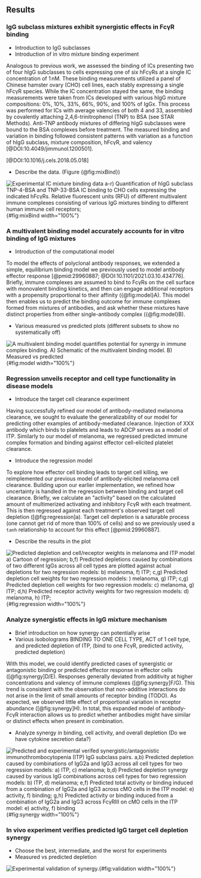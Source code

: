 ## Results

### IgG subclass mixtures exhibit synergistic effects in FcγR binding

- Introduction to IgG subclasses
- Introduction of in vitro mixture binding experiment

Analogous to previous work, we assessed the binding of ICs presenting two of four hIgG subclasses to cells expressing one of six hFcγRs at a single IC concentration of $1 \, \mathrm{nM}$. These binding measurements utilized a panel of Chinese hamster ovary (CHO) cell lines, each stably expressing a single hFcγR species. While the IC concentration stayed the same, the binding measurements were taken from ICs developed with various hIgG mixture compositions: 0%, 10%, 33%, 66%, 90%, and 100% of IgGx. This process was performed for ICs with average valencies of both 4 and 33, assembled by covalently attaching 2,4,6-trinitrophenol (TNP) to BSA (see STAR Methods). Anti-TNP antibody mixtures of differing hIgG subclasses were bound to the BSA complexes before treatment. The measured binding and variation in binding followed consistent patterns with variation as a function of hIgG subclass, mixture composition, hFcγR, and valency [@DOI:10.4049/jimmunol.1200501].

[@DOI:10.1016/j.cels.2018.05.018]

- Describe the data.
(Figure {@fig:mixBind})

![**Experimental IC mixture binding data** a-r) Quantification of hIgG subclass TNP-4-BSA and TNP-33-BSA IC binding to CHO cells expressing the indicated hFcγRs. Relative fluorescent units (RFU) of different multivalent immune complexes consisting of various IgG mixtures binding to different human immune cell receptors;](figure1.svg "Figure 1"){#fig:mixBind width="100%"}



### A multivalent binding model accurately accounts for in vitro binding of IgG mixtures

- Introduction of the computational model

To model the effects of polyclonal antibody responses, we extended a simple, equilibrium binding model we previously used to model antibody effector response [@pmid:29960887; @DOI:10.1101/2021.03.10.434776]. Briefly, immune complexes are assumed to bind to FcγRs on the cell surface with monovalent binding kinetics, and then can engage additional receptors with a propensity proportional to their affinity ({@fig:model}A). This model then enables us to predict the binding outcome for immune complexes formed from mixtures of antibodies, and ask whether these mixtures have distinct properties from either single-antibody complex ({@fig:model}B).

- Various measured vs predicted plots (different subsets to show no systematically off)


![**A multivalent binding model quantifies potential for synergy in immune complex binding.** A) Schematic of the multivalent binding model. B) Measured vs predicted](figure2.svg "Figure 2"){#fig:model width="100%"}



### Regression unveils receptor and cell type functionality in disease models

- Introduce the target cell clearance experiment

Having successfully refined our model of antibody-mediated melanoma clearance, we sought to evaluate the generalizability of our model for predicting other examples of antibody-mediated clearance. Injection of XXX antibody which binds to platelets and leads to ADCP serves as a model of ITP. Similarly to our model of melanoma, we regressed predicted immune complex formation and binding against effector cell-elicited platelet clearance.

- Introduce the regression model

To explore how effector cell binding leads to target cell killing, we reimplemented our previous model of antibody-elicited melanoma cell clearance. Building upon our earlier implementation, we refined how uncertainty is handled in the regression between binding and target cell clearance. Briefly, we calculate an "activity" based on the calculated amount of multimerized activating and inhibitory FcγR with each treatment. This is then regressed against each treatment's observed target cell depletion ([@fig:regression]a). Target cell depletion is a saturable process (one cannot get rid of more than 100% of cells) and so we previously used a `tanh` relationship to account for this effect [@pmid:29960887].

- Describe the results in the plot


![**Predicted depletion and cell/receptor weights in melanoma and ITP model** a) Cartoon of regression; b,f) Predicted depletions caused by combinations of two different IgGs across all cell types are plotted against actual depletions for two regression models: b) melanoma, f) ITP; c,g) Predicted depletion cell weights for two regression models: ) melanoma, g) ITP; c,g) Predicted depletion cell weights for two regression models: c) melanoma, g) ITP; d,h) Predicted receptor activity weights for two regression models: d) melanoma, h) ITP;](figure3.svg "Figure 3"){#fig:regression width="100%"}



### Analyze synergistic effects in IgG mixture mechanism

- Brief introduction on how synergy can potentially arise
- Various isobolograms BINDING TO ONE CELL TYPE, ACT of 1 cell type, and predicted depletion of ITP, (bind to one FcγR, predicted activity, predicted depletion)

With this model, we could identify predicted cases of synergistic or antagonistic binding or predicted effector response in effector cells ([@fig:synergy]D/E). Responses generally deviated from additivity at higher concentrations and valency of immune complexes ([@fig:synergy]F/G). This trend is consistent with the observation that non-additive interactions do not arise in the limit of small amounts of receptor binding (TODO). As expected, we observed little effect of proportional variation in receptor abundance ([@fig:synergy]H). In total, this expanded model of antibody-FcγR interaction allows us to predict whether antibodies might have similar or distinct effects when present in combination.

- Analyze synergy in binding, cell activity, and overall depletion (Do we have cytokine secretion data?)

![**Predicted and experimental verifed synergistic/antagonistic immunothrombocytopenia (ITP) IgG subclass pairs.** a,b) Predicted depletion caused by combinations of IgG2a and IgG3 across all cell types for two regression models: a) ITP, c) melanoma; b,d) Predicted depletion synergy caused by various IgG combinations across cell types for two regression models: b) ITP, d) melanoma; e,f) Predicted total activity or binding induced from a combination of IgG2a and IgG3 across cMO cells in the ITP model: e) activity, f) binding; g,h) Predicted activity or binding induced from a combination of IgG2a and IgG3 across FcγRIII on cMO cells in the ITP model: e) activity, f) binding](figure4.svg "Figure 4"){#fig:synergy width="100%"}



### In vivo experiment verifies predicted IgG target cell depletion synergy

- Choose the best, intermediate, and the worst for experiments
- Measured vs predicted depletion

![**Experimental validation of synergy.**](figure5.svg "Figure 5"){#fig:validation width="100%"}




